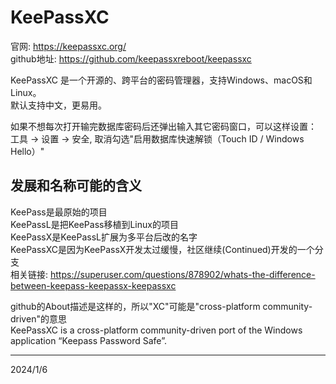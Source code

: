 # KeePassXC

官网: https://keepassxc.org/  
github地址: https://github.com/keepassxreboot/keepassxc  

KeePassXC 是一个开源的、跨平台的密码管理器，支持Windows、macOS和Linux。  
默认支持中文，更易用。  

如果不想每次打开输完数据库密码后还弹出输入其它密码窗口，可以这样设置：  
工具 -> 设置 -> 安全, 取消勾选"启用数据库快速解锁（Touch ID / Windows Hello）"  


## 发展和名称可能的含义
KeePass是最原始的项目  
KeePassL是把KeePass移植到Linux的项目  
KeePassX是KeePassL扩展为多平台后改的名字  
KeePassXC是因为KeePassX开发太过缓慢，社区继续(Continued)开发的一个分支  
相关链接: https://superuser.com/questions/878902/whats-the-difference-between-keepass-keepassx-keepassxc  

github的About描述是这样的，所以"XC"可能是"cross-platform community-driven"的意思  
KeePassXC is a cross-platform community-driven port of the Windows application “Keepass Password Safe”.  


---
2024/1/6  
